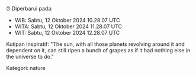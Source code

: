 ⏰ Diperbarui pada:
- WIB: Sabtu, 12 Oktober 2024 10.28.07 UTC
- WITA: Sabtu, 12 Oktober 2024 11.28.07 UTC
- WIT: Sabtu, 12 Oktober 2024 12.28.07 UTC

Kutipan Inspiratif:
"The sun, with all those planets revolving around it and dependent on it, can still ripen a bunch of grapes as if it had nothing else in the universe to do."


Kategori: nature

